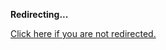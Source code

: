 <!DOCTYPE html>
<html>
<head>
<title>Redirecting...</title>
<link rel="canonical" href="http://blog.jle.im/entry/the-hamster-hotel-an-introduction-to-control-theory-2.md"/>
<meta http-equiv="content-type" content="text/html; charset=utf-8" />
<meta http-equiv="refresh" content="0; url=#{destination_path}" />
</head>
<body>
  <p><strong>Redirecting...</strong></p>
  <p><a href='http://blog.jle.im/entry/the-hamster-hotel-an-introduction-to-control-theory-2.md'>Click here if you are not redirected.</a></p>
  <script>
    document.location.href = "http://blog.jle.im/entry/the-hamster-hotel-an-introduction-to-control-theory-2.md";
  </script>
</body>
</html>
